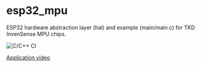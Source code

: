 # esp32_mpu
ESP32 hardware abstraction layer (hal) and example (main/main.c) for TKD InvenSense MPU chips.

![C/C++ CI](https://github.com/sebastianPsm/esp32_mpu/workflows/C/C++%20CI/badge.svg)

[Application video](https://github.com/sebastianPsm/esp32_mpu/raw/master/video/demo.mp4)



